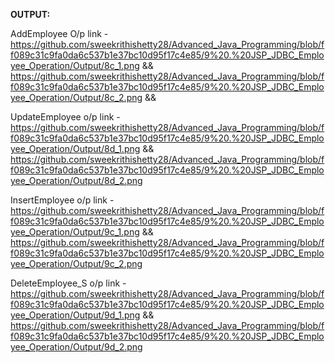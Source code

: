 **OUTPUT:**

AddEmployee O/p link - https://github.com/sweekrithishetty28/Advanced_Java_Programming/blob/ff089c31c9fa0da6c537b1e37bc10d95f17c4e85/9%20.%20JSP_JDBC_Employee_Operation/Output/8c_1.png && https://github.com/sweekrithishetty28/Advanced_Java_Programming/blob/ff089c31c9fa0da6c537b1e37bc10d95f17c4e85/9%20.%20JSP_JDBC_Employee_Operation/Output/8c_2.png && 

UpdateEmployee o/p link - https://github.com/sweekrithishetty28/Advanced_Java_Programming/blob/ff089c31c9fa0da6c537b1e37bc10d95f17c4e85/9%20.%20JSP_JDBC_Employee_Operation/Output/8d_1.png && https://github.com/sweekrithishetty28/Advanced_Java_Programming/blob/ff089c31c9fa0da6c537b1e37bc10d95f17c4e85/9%20.%20JSP_JDBC_Employee_Operation/Output/8d_2.png

InsertEmployee o/p link - https://github.com/sweekrithishetty28/Advanced_Java_Programming/blob/ff089c31c9fa0da6c537b1e37bc10d95f17c4e85/9%20.%20JSP_JDBC_Employee_Operation/Output/9c_1.png && https://github.com/sweekrithishetty28/Advanced_Java_Programming/blob/ff089c31c9fa0da6c537b1e37bc10d95f17c4e85/9%20.%20JSP_JDBC_Employee_Operation/Output/9c_2.png 

DeleteEmployee_S o/p link - https://github.com/sweekrithishetty28/Advanced_Java_Programming/blob/ff089c31c9fa0da6c537b1e37bc10d95f17c4e85/9%20.%20JSP_JDBC_Employee_Operation/Output/9d_1.png && https://github.com/sweekrithishetty28/Advanced_Java_Programming/blob/ff089c31c9fa0da6c537b1e37bc10d95f17c4e85/9%20.%20JSP_JDBC_Employee_Operation/Output/9d_2.png
